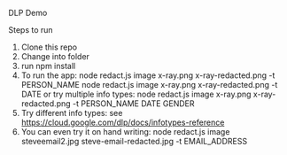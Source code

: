 DLP Demo

Steps to run
1. Clone this repo
2. Change into folder
3. run npm install
4. To run the app:
	node redact.js image x-ray.png x-ray-redacted.png -t PERSON_NAME 
	node redact.js image x-ray.png x-ray-redacted.png -t DATE 
or try multiple info types:
	node redact.js image x-ray.png x-ray-redacted.png -t PERSON_NAME DATE GENDER
5. Try different info types: see https://cloud.google.com/dlp/docs/infotypes-reference
6. You can even try it on hand writing:
	node redact.js image steveemail2.jpg steve-email-redacted.jpg -t EMAIL_ADDRESS	

